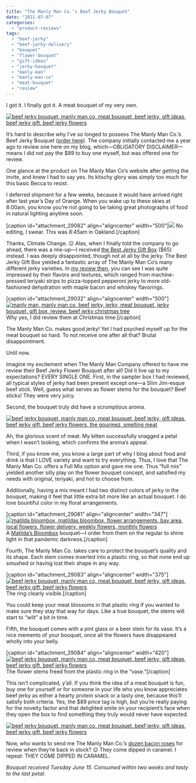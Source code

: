 ```yaml
---
title: "The Manly Man Co.’s Beef Jerky Bouquet"
date: "2021-07-07"
categories:
  - "product-reviews"
tags:
  - "beef-jerky"
  - "beef-jerky-delivery"
  - "bouquet"
  - "flower-bouquet"
  - "gift-ideas"
  - "jerky-bouquet"
  - "manly-man"
  - "manly-man-co"
  - "meat-bouquet"
  - "review"
---
```


I got it. I finally got it. A meat bouquet of my very own.

[![beef jerky bouquet, manly man co, meat bouquet, beef jerky, gift ideas, beef jerky gift, beef jerky flowers](https://thegourmez-wpmedia.s3.amazonaws.com/2021/07/Beef-Jerky-Bouquet-007-368x500.png)](https://thegourmez-wpmedia.s3.amazonaws.com/2021/07/Beef-Jerky-Bouquet-007.png)

It’s hard to describe why I’ve so longed to possess The Manly Man Co.’s Beef Jerky Bouquet ([order here](https://manlymanco.com/products/flowers)). The company initially contacted me a year ago to review one here on my blog, which­—OBLIGATORY DISCLAIMER—means I did not pay the $89 to buy one myself, but was offered one for review.

One glance at the product on The Manly Man Co’s website after getting the invite, and knew I had to say yes. Its kitschy glory was simply too much for this basic Becca to resist.

I deferred shipment for a few weeks, because it would have arrived right after last year’s Day of Orange. When you wake up to these skies at 8:00am, you know you’re not going to be taking great photographs of food in natural lighting anytime soon.

\[caption id="attachment\_29082" align="aligncenter" width="500"\][![](https://thegourmez-wpmedia.s3.amazonaws.com/2021/07/Beef-Jerky-Bouquet-002-500x339.png)](https://thegourmez-wpmedia.s3.amazonaws.com/2021/07/Beef-Jerky-Bouquet-002.png) No editing, I swear. This was 8:45am in Oakland.\[/caption\]

Thanks, Climate Change. 😐 Alas, when I finally told the company to go ahead, there was a mix-up—I received [the Best Jerky Gift Box](https://manlymanco.com/products/best-jerky-gift-basket) ($65) instead. I was deeply disappointed, though not at all by the jerky. The Best Jerky Gift Box yielded a fantastic array of The Manly Man Co’s many different jerky varieties. In [my review then](https://thegourmez.com/2020/12/17/manly-man-co-beef-jerky-gift-box/), you can see I was quite impressed by their flavors and textures, which ranged from machine-pressed teriyaki strips to pizza-topped pepperoni jerky to more old-fashioned dehydration with maple bacon and whiskey flavorings.

\[caption id="attachment\_29032" align="aligncenter" width="500"\][![manly man, manly man co, beef jerky, jerky, meat bouquet, jerky bouquet, gift box, review, beef jerky christmas tree](https://thegourmez-wpmedia.s3.amazonaws.com/2020/12/Best-Jerky-Tree-500x431.jpg)](https://thegourmez-wpmedia.s3.amazonaws.com/2020/12/Best-Jerky-Tree.jpg) Why yes, I did review them at Christmas time.\[/caption\]

The Manly Man Co. makes good jerky! Yet I had psyched myself up for the meat bouquet so hard. To not receive one after all that? Brutal disappointment.

Until now.

Imagine my excitement when The Manly Man Company offered to have me review their Beef Jerky Flower Bouquet after all! Did it live up to my expectations? EVERY SINGLE ONE. First, in the sampler box I had reviewed, all typical styles of jerky had been present except one—a Slim Jim-esque beef stick. Well, guess what serves as flower stems for the bouquet? Beef sticks! They were very juicy.

Second, the bouquet truly did have a scrumptious aroma.

[![beef jerky bouquet, manly man co, meat bouquet, beef jerky, gift ideas, beef jerky gift, beef jerky flowers, the gourmez, smelling meat](https://thegourmez-wpmedia.s3.amazonaws.com/2021/07/Beef-Jerky-Bouquet-006-449x500.png)](https://thegourmez-wpmedia.s3.amazonaws.com/2021/07/Beef-Jerky-Bouquet-006.png)

Ah, the glorious scent of meat. My kitten successfully snagged a petal when I wasn’t looking, which confirms the aroma’s appeal.

Third, if you know me, you know a large part of why I blog about food and drink is that I LOVE variety and want to try everything. Thus, I love that The Manly Man Co. offers a Full Mix option and gave me one. Thus “full mix” yielded another silly play on the flower bouquet concept, and satisfied my needs with original, teriyaki, and hot to choose from.

Additionally, having a mix meant I had two distinct colors of jerky in the bouquet, making it feel that little extra bit more like an actual bouquet. I do love bountiful color in my floral arrangements.

\[caption id="attachment\_29081" align="aligncenter" width="347"\][![matilda bloombox, matildas bloombox, flower arrangements, bay area, local flowers, flower delivery, weekly flowers, monthly flowers](https://thegourmez-wpmedia.s3.amazonaws.com/2021/07/Beef-Jerky-Bouquet-001-347x500.png)](https://thegourmez-wpmedia.s3.amazonaws.com/2021/07/Beef-Jerky-Bouquet-001.png) A [Matilda’s Bloombox](http://matildasbloombox.com) bouquet—I order from them on the regular to shine light in that pandemic darkness.\[/caption\]

Fourth, The Manly Man Co. takes care to protect the bouquet’s quality and its shape. Each stem comes inserted into a plastic ring, so that none end up smushed or having lost their shape in any way.

\[caption id="attachment\_29083" align="aligncenter" width="375"\][![beef jerky bouquet, manly man co, meat bouquet, beef jerky, gift ideas, beef jerky gift, beef jerky flowers](https://thegourmez-wpmedia.s3.amazonaws.com/2021/07/Beef-Jerky-Bouquet-003-375x500.png)](https://thegourmez-wpmedia.s3.amazonaws.com/2021/07/Beef-Jerky-Bouquet-003.png) The ring clearly visible.\[/caption\]

You could keep your meat blossoms in that plastic ring if you wanted to make sure they stay that way for days. Like a true bouquet, the stems will start to “wilt” a bit in time.

Fifth, the bouquet comes with a pint glass or a beer stein for its vase. It’s a nice memento of your bouquet, once all the flowers have disappeared wholly into your belly.

\[caption id="attachment\_29084" align="aligncenter" width="420"\][![beef jerky bouquet, manly man co, meat bouquet, beef jerky, gift ideas, beef jerky gift, beef jerky flowers](https://thegourmez-wpmedia.s3.amazonaws.com/2021/07/Beef-Jerky-Bouquet-004-420x500.png)](https://thegourmez-wpmedia.s3.amazonaws.com/2021/07/Beef-Jerky-Bouquet-004.png) The flower stems freed from the plastic ring in the “vase.”\[/caption\]

This isn’t complicated, y’all. If you think the idea of a meat bouquet is fun, buy one for yourself or for someone in your life who you know appreciates beef jerky as either a hearty protein snack or a tasty one, because this’ll satisfy both criteria. Yes, the $89 price tag is high, but you’re really paying for the novelty factor and that delighted smile on your recipient’s face when they open the box to find something they truly would never have expected.

[![beef jerky bouquet, manly man co, meat bouquet, beef jerky, gift ideas, beef jerky gift, beef jerky flowers](https://thegourmez-wpmedia.s3.amazonaws.com/2021/07/Beef-Jerky-Bouquet-005-372x500.png)](https://thegourmez-wpmedia.s3.amazonaws.com/2021/07/Beef-Jerky-Bouquet-005.png)

Now, who wants to send me The Manly Man Co.’s [dozen bacon roses](https://manlymanco.com/products/bacon-roses-caramel) for review when they’re back in stock? 😉 They come dipped in caramel. I repeat: THEY COME DIPPED IN CARAMEL.

_Bouquet received Tuesday June 15. Consumed within two weeks and tasty to the last petal._
